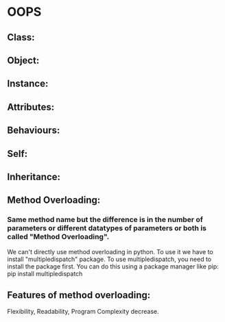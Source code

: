 # OOPS

## Class: 
## Object:
## Instance:
## Attributes: 
## Behaviours:
## Self: 
## Inheritance:
## Method Overloading: 
### Same method name but the difference is in the number of parameters or different datatypes of parameters or both is called "Method Overloading". 
We can't directly use method overloading in python. To use it we have to install "multipledispatch" package.
To use multipledispatch, you need to install the package first. You can do this using a package manager like pip:  pip install multipledispatch<br>
## Features of method overloading: 
Flexibility, Readability, Program Complexity decrease.
